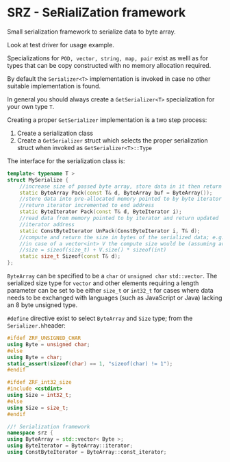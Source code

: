 # SRZ - SeRialiZation framework
Small serialization framework to serialize data to byte array.

Look at test driver for usage example.

Specializations for `POD, vector, string, map, pair` exist as welll as for types that can be 
copy constructed with no memory allocation required.

By default the `Serializer<T>` implementation is invoked in case no other suitable
implementation is found.

In general you should always create a `GetSerializer<T>` specialization for
your own type `T`.

Creating a proper `GetSerializer` implementation is a two step process:

1.  Create a serialization class
2.  Create a `GetSerializer` struct which selects the proper serialization struct when invoked as `GetSerializer<T>::Type`

The interface for the serialization class is:

```c++
template< typename T >
struct MySerialize {
    //increase size of passed byte array, store data in it then return new copy
    static ByteArray Pack(const T& d, ByteArray buf = ByteArray());
    //store data into pre-allocated memory pointed to by byte iterator and
    //return iterator incremented to end address
    static ByteIterator Pack(const T& d, ByteIterator i);
    //read data from memory pointed to by iterator and return updated
    //iterator address
    static ConstByteIterator UnPack(ConstByteIterator i, T& d);
    //compute and return the size in bytes of the serialized data; e.g.
    //in case of a vector<int> V the compute size would be (assuming array size is serialized as size_t)
    //size = sizeof(size_t) + V.size() * sizeof(int) 
    static size_t Sizeof(const T& d);
};
```
`ByteArray` can be specified to be a `char` or `unsigned char` `std::vector`.
The serialized size type for `vector` and other elements requiring a length parameter can be set to be either `size_t` or `int32_t` for cases where data needs to be exchanged with languages (such as JavaScript or Java) lacking an 8 byte unsigned type.

`#define` directive exist to select `ByteArray` and `Size` type; from the `Serializer.h`header:

```c++
#ifdef ZRF_UNSIGNED_CHAR
using Byte = unsigned char;
#else
using Byte = char;
static_assert(sizeof(char) == 1, "sizeof(char) != 1");
#endif

#ifdef ZRF_int32_size
#include <cstdint>
using Size = int32_t;
#else
using Size = size_t;
#endif

//! Serialization framework
namespace srz {
using ByteArray = std::vector< Byte >;
using ByteIterator = ByteArray::iterator;
using ConstByteIterator = ByteArray::const_iterator;
```










